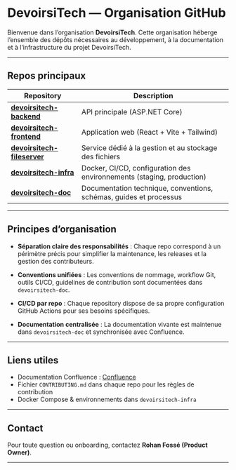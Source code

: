 # DevoirsiTech — Organisation GitHub

Bienvenue dans l’organisation **DevoirsiTech**.
Cette organisation héberge l’ensemble des dépôts nécessaires au développement, à la documentation et à l’infrastructure du projet DevoirsiTech.

---

## Repos principaux

| Repository                                                                             | Description                                                           |
| -------------------------------------------------------------------------------------- | --------------------------------------------------------------------- |
| **[devoirsitech-backend](https://github.com/DevoirsiTech/devoirsitech-backend)**       | API principale (ASP.NET Core)                                         |
| **[devoirsitech-frontend](https://github.com/DevoirsiTech/devoirsitech-frontend)**     | Application web (React + Vite + Tailwind)                             |
| **[devoirsitech-fileserver](https://github.com/DevoirsiTech/devoirsitech-fileserver)** | Service dédié à la gestion et au stockage des fichiers                |
| **[devoirsitech-infra](https://github.com/DevoirsiTech/devoirsitech-infra)**           | Docker, CI/CD, configuration des environnements (staging, production) |
| **[devoirsitech-doc](https://github.com/DevoirsiTech/devoirsitech-doc)**               | Documentation technique, conventions, schémas, guides et processus    |

---

## Principes d’organisation

* **Séparation claire des responsabilités** :
  Chaque repo correspond à un périmètre précis pour simplifier la maintenance, les releases et la gestion des contributeurs.

* **Conventions unifiées** :
  Les conventions de nommage, workflow Git, outils CI/CD, guidelines de contribution sont documentées dans `devoirsitech-doc`.

* **CI/CD par repo** :
  Chaque repository dispose de sa propre configuration GitHub Actions pour ses besoins spécifiques.

* **Documentation centralisée** :
  La documentation vivante est maintenue dans `devoirsitech-doc` et synchronisée avec Confluence.

---

## Liens utiles

* Documentation Confluence : [Confluence](https://devoirsitech.atlassian.net/wiki/spaces/DiversiTec/overview?homepageId=164124)
* Fichier `CONTRIBUTING.md` dans chaque repo pour les règles de contribution
* Docker Compose & environnements dans `devoirsitech-infra`

---

## Contact

Pour toute question ou onboarding, contactez **Rohan Fossé (Product Owner)**.

---
